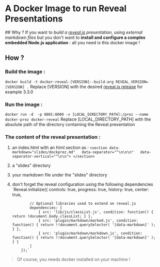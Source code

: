 A Docker Image to run Reveal Presentations
===========================================

## Why ?
If you want to *build a [reveal.js](https://github.com/hakimel/reveal.js) presentation*, using *external markdown files* but you don't want to **install and configure a complex embedded Node.js application** : all you need is this docker image !

## How ?

###	Build the image :
`docker build -t docker-reveal-[VERSION]--build-arg REVEAL_VERSION=[VERSION] .` 
Replace [VERSION] with the desired [reveal.js release](https://github.com/hakimel/reveal.js/releases) for example 3.3.0

###	Run the image :
`docker run -d  -p 8001:8000 -v [LOCAL_DIRECTORY_PATH]:/prez --name docker-prez docker-reveal`
Replace [LOCAL_DIRECTORY_PATH] with the absolute path of the directory containing the Reveal presentation

###	The content of the reveal presentation :

1.	an index.html with an html section as :
				`<section data-markdown="slides/dockprez.md"  
                         data-separator="^\n\n\n"  
                         data-separator-vertical="^\n\n">
                </section>`
2.	a "slides" directory
3.	your markdown file under the "slides" directory
4.  don't forget the reveal configuration using the  following dependencies 
			`Reveal.initialize({
                controls: true,
                progress: true,
                history: true,
                center: true,
           
                // Optional libraries used to extend on reveal.js
                dependencies: [
                    { src: 'lib/js/classList.js', condition: function() { return !document.body.classList; } },
                    { src: 'plugin/markdown/marked.js', condition: function() { return !!document.querySelector( '[data-markdown]' ); } },
                    { src: 'plugin/markdown/markdown.js', condition: function() { return !!document.querySelector( '[data-markdown]' ); } }
                ]
            });`
> Of course, you needs docker installed on your machine !